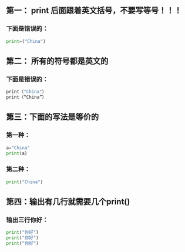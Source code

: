 ## 第一： print 后面跟着英文括号，不要写等号！！！

### 下面是错误的：

```py
print=("China")
```

## 第二： 所有的符号都是英文的

### 下面是错误的：

```py
print（"China"）
print（“China”）
```


## 第三：下面的写法是等价的

### 第一种：
```py
a="China"
print(a)
```

### 第二种：
```py
print("China")
```

## 第四：输出有几行就需要几个print()

### 输出三行你好：

```py
print("你好")
print("你好")
print("你好")
```
